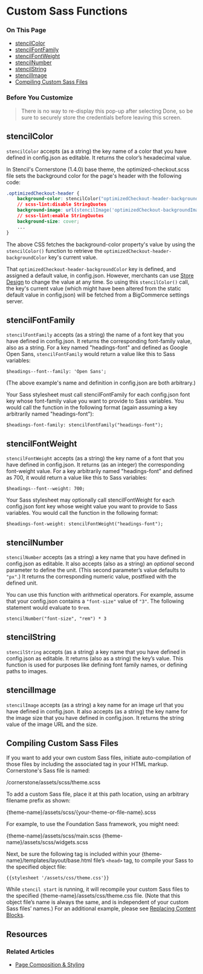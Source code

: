 <h1>Custom Sass Functions</h1>
<div class="otp" id="no-index">
	<h3> On This Page </h3>
	<ul>
    <li><a href="#custom-sass-functions_stencilcolor">stencilColor</a></li>
    <li><a href="#custom-sass-functions_stencilfontfamily">stencilFontFamily</a></li>
    <li><a href="#custom-sass-functions_stencilfontweight">stencilFontWeight</a></li>
    <li><a href="#custom-sass-functions_stencilnumber">stencilNumber</a></li>
    <li><a href="#custom-sass-functions_stencilstring">stencilString</a></li>
    <li><a href="#custom-sass-functions_stencilimage">stencilImage</a></li>
    <li><a href="#custom-sass-functions_compiling-custom-sass-files">Compiling Custom Sass Files</a></li>
	</ul>
</div>


<div class="HubBlock--callout">
<div class="CalloutBlock--warning">
<div class="HubBlock-content">
    
<!-- theme: warning -->

### Before You Customize
> There is no way to re-display this pop-up after selecting Done, so be sure to securely store the credentials before leaving this screen.

</div>
</div>
</div>

<a href='#custom-sass-functions_stencilcolor' aria-hidden='true' class='block-anchor'  id='custom-sass-functions_stencilcolor'><i aria-hidden='true' class='linkify icon'></i></a>

## stencilColor

`stencilColor` accepts (as a string) the key name of a color that you have defined in <span class="fn">config.json</span> as editable. It returns the color’s hexadecimal value.

In Stencil's Cornerstone (1.4.0) base theme, the <span class="fn">optimized-checkout.scss</span> file sets the background color for the page's header with the following code:

<!--
title: "optimized-checkout.scss"
subtitle: ""
lineNumbers: true
-->

```css
.optimizedCheckout-header {
    background-color: stencilColor("optimizedCheckout-header-backgroundColor");
    // scss-lint:disable StringQuotes
    background-image: url(stencilImage('optimizedCheckout-backgroundImage', 'optimizedCheckout-backgroundImage-size'));
    // scss-lint:enable StringQuotes
    background-size: cover;
    ...
}
```

The above CSS fetches the background-color property's value by using the `stencilColor()` function to retrieve the `optimizedCheckout-header-backgroundColor` key's current value.

That `optimizedCheckout-header-backgroundColor` key is defined, and assigned a default value, in <span class="fn">config.json</span>. However, merchants can use [Store Design](https://support.bigcommerce.com/s/article/Store-Design) to change the value at any time. So using this `stencilColor()` call, the key's current value (which might have been altered from the static default value in <span class="fn">config.json</span>) will be fetched from a BigCommerce settings server.



<a href='#custom-sass-functions_stencilfontfamily' aria-hidden='true' class='block-anchor'  id='custom-sass-functions_stencilfontfamily'><i aria-hidden='true' class='linkify icon'></i></a>

## stencilFontFamily

`stencilFontFamily` accepts (as a string) the name of a font key that you have defined in config.json. It returns the corresponding font-family value, also as a string. For a key named "headings-font" and defined as Google Open Sans, `stencilFontFamily` would return a value like this to Sass variables:

`$headings-‐font-‐family: 'Open Sans';`

(The above example's name and definition in config.json are both arbitrary.)

Your Sass stylesheet must call stencilFontFamily for each <span class="fn">config.json</span> font key whose font-family value you want to provide to Sass variables. You would call the function in the following format (again assuming a key arbitrarily named "headings-font"):

`$headings-font-family: stencilFontFamily("headings-font");`



<a href='#custom-sass-functions_stencilfontweight' aria-hidden='true' class='block-anchor'  id='custom-sass-functions_stencilfontweight'><i aria-hidden='true' class='linkify icon'></i></a>

## stencilFontWeight

`stencilFontWeight` accepts (as a string) the key name of a font that you have defined in config.json. It returns (as an integer) the corresponding font-weight value. For a key arbitrarily named "headings-font" and defined as 700, it would return a value like this to Sass variables:

`$headings-‐font-‐weight: 700;`

Your Sass stylesheet may optionally call stencilFontWeight for each <span class="fn">config.json</span> font key whose weight value you want to provide to Sass variables. You would call the function in the following format:

`$headings-font-weight: stencilFontWeight("headings-font");`



<a href='#custom-sass-functions_stencilnumber' aria-hidden='true' class='block-anchor'  id='custom-sass-functions_stencilnumber'><i aria-hidden='true' class='linkify icon'></i></a>

## stencilNumber

`stencilNumber` accepts (as a string) a key name that you have defined in <span class="fn">config.json</span> as editable. It also accepts (also as a string) an _optional_ second parameter to define the unit. (This second parameter’s value defaults to `"px"`.) It returns the corresponding numeric value, postfixed with the defined unit.

You can use this function with arithmetical operators. For example, assume that your <span class="fn">config.json</span> contains a `"font-size"` value of `"3"`. The following statement would evaluate to `9rem`.

`stencilNumber("font-size", "rem") * 3`



<a href='#custom-sass-functions_stencilstring' aria-hidden='true' class='block-anchor'  id='custom-sass-functions_stencilstring'><i aria-hidden='true' class='linkify icon'></i></a>

## stencilString

`stencilString` accepts (as a string) a key name that you have defined in <span class="fn">config.json</span> as editable. It returns (also as a string) the key’s value. This function is used for purposes like defining font family names, or defining paths to images.



<a href='#custom-sass-functions_stencilimage' aria-hidden='true' class='block-anchor'  id='custom-sass-functions_stencilimage'><i aria-hidden='true' class='linkify icon'></i></a>

## stencilImage

`stencilImage` accepts (as a string) a key name for an image url that you have defined in <span class="fn">config.json</span>. It also accepts (as a string) the key name for the image size that you have defined in <span class="fn">config.json</span>. It returns the string value of the image URL and the size.



<a href='#custom-sass-functions_compiling-custom-sass-files' aria-hidden='true' class='block-anchor'  id='custom-sass-functions_compiling-custom-sass-files'><i aria-hidden='true' class='linkify icon'></i></a>

## Compiling Custom Sass Files

If you want to add your own custom Sass files, initiate auto-compilation of those files by including the associated tag in your HTML markup. Cornerstone's Sass file is named:

<span class="fp">/cornerstone/assets/scss/theme.scss</span>

To add a custom Sass file, place it at this path location, using an arbitrary filename prefix as shown:

<span class="fp">{theme-name}/assets/scss/{your-theme-or-file-name}.scss</span>

For example, to use the Foundation Sass framework, you might need:
	
<span class="fp">{theme-name}/assets/scss/main.scss</span>
<span class="fp">{theme-name}/assets/scss/widgets.scss</span>

Next, be sure the following tag is included within your <span class="fp">{theme-name}/templates/layout/base.html</span> file’s `<head>` tag, to compile your Sass to the specified object file:

`{{stylesheet '/assets/css/theme.css'}}`

While `stencil start` is running, it will recompile your custom Sass files to the specified <span class="fp">{theme-name}/assets/css/theme.css</span> file. (Note that this object file’s name is always the same, and is independent of your custom Sass files’ names.) For an additional example, please see [Replacing Content Blocks](https://developer.bigcommerce.com/stencil-docs/css-and-design-assets/page-composition-and-styling).



## Resources

### Related Articles
* [Page Composition & Styling](https://developer.bigcommerce.com/stencil-docs/css-and-design-assets/page-composition-and-styling)


